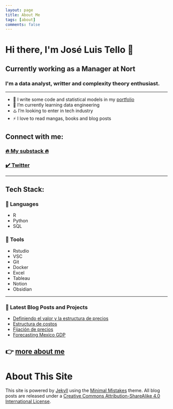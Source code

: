 ```yaml
---
layout: page
title: About Me
tags: [about]
comments: false
---
```


# Hi there, I'm José Luis Tello 👋

## Currently working as a Manager at Nort

### I'm a data analyst, writter and complexity theory enthusiast.
---

- 🔭 I write some code and statistical models in my [portfolio](https://joseluistello.github.io/)
- 🌱 I’m currently learning data engineering
- ♨️ I’m looking to enter in tech industry
- ⚡ I love to read mangas, books and blog posts

## Connect with me:

### [🔥 My substack 🔥](https://joseluistello.substack.com/)
### [✔️ Twitter](https://twitter.com/jotaele_tello)

---
## Tech Stack:
### 🍓 Languages
- R
- Python
- SQL
### 🌅 Tools
- Rstudio
- VSC
- Git
- Docker
- Excel
- Tableau
- Notion
- Obsidian


---
### 📕 Latest Blog Posts and Projects

<!-- BLOG-POST-LIST:START -->
- [Definiendo el valor y la estructura de precios](https://joseluistello.substack.com/p/valor-y-estructura-de-precios)
- [Estructura de costos](https://joseluistello.substack.com/p/estructura-de-costos)
- [Fijación de precios](https://joseluistello.substack.com/p/fijacin-de-precios)
- [Forecasting Mexico GDP](https://joseluistello.github.io/r/forecasting_mexico_GDPPC/)

<!-- BLOG-POST-LIST:END -->

👉 [more about me](https://cdn11.bigcommerce.com/s-qcjhe6fjzo/images/stencil/1280x1280/products/20141/13761/CPT-4x12-1429__34407.1589231308.jpg?c=2)
---



About This Site
=========

This site is powered by [Jekyll](http://jekyllrb.com/) using the [Minimal Mistakes](http://mademistakes.com/minimal-mistakes/) theme. All blog posts are released under a [Creative Commons Attribution-ShareAlike 4.0 International License](http://creativecommons.org/licenses/by-sa/4.0/). 

